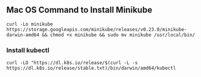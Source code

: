 ## Mac OS Command to Install Minikube

`curl -Lo minikube https://storage.googleapis.com/minikube/releases/v0.23.0/minikube-darwin-amd64 && chmod +x minikube && sudo mv minikube /usr/local/bin/`

### Install kubectl

`curl -LO "https://dl.k8s.io/release/$(curl -L -s https://dl.k8s.io/release/stable.txt)/bin/darwin/amd64/kubectl`

